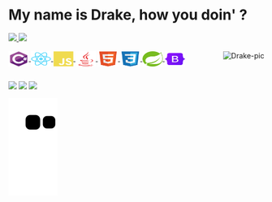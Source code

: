 # My name is Drake, how you doin' ?
<div>
  <a href="https://github.com/Drake-Montgomery">
    <img height="180em" src="https://github-readme-stats.vercel.app/api?username=Drake-Montgomery&show_icons=true&theme=radical" />
    <img height="180em" src="https://github-readme-stats.vercel.app/api/top-langs/?username=Drake-Montgomery&layout=compact&langs_count=7&theme=radical" />
</div>
<div style="display: inline_block"><br>
  <img align="center" alt="Drake-Csharp" height="30" width="40" src="https://raw.githubusercontent.com/devicons/devicon/master/icons/csharp/csharp-original.svg">
  <img align="center" alt="Drake-React" height="30" width="40" src="https://raw.githubusercontent.com/devicons/devicon/master/icons/react/react-original.svg">
  <img align="center" alt="Drake-Js" height="30" width="40" src="https://raw.githubusercontent.com/devicons/devicon/master/icons/javascript/javascript-plain.svg">
  <img align="center" alt="Drake-React" height="30" width="40" src="https://github.com/devicons/devicon/blob/master/icons/java/java-plain.svg">
  <img align="center" alt="Drake-HTML" height="30" width="40" src="https://raw.githubusercontent.com/devicons/devicon/master/icons/html5/html5-original.svg">
  <img align="center" alt="Drake-CSS" height="30" width="40" src="https://raw.githubusercontent.com/devicons/devicon/master/icons/css3/css3-original.svg">
  <img align="center" alt="Drake-Spring" height="30" width="40" src="https://github.com/devicons/devicon/blob/master/icons/spring/spring-original.svg">
  <img align="center" alt="Drake-Boot" height="30" width="40" src="https://github.com/devicons/devicon/blob/master/icons/bootstrap/bootstrap-original.svg">
  <img align="right" alt="Drake-pic" height="150" src="https://share-cdn.picrew.me/shareImg/org/202203/625951_LBPkPKim.png">
</div>
  
  ##
 
<div> 
  <a href="https://www.instagram.com/edeer_moura/" target="_blank"><img src="https://img.shields.io/badge/-Instagram-%23E4405F?style=for-the-badge&logo=instagram&logoColor=white" target="_blank"></a>
  <a href="https://www.linkedin.com/in/eder-moura/" target="_blank"><img src="https://img.shields.io/badge/-LinkedIn-%230077B5?style=for-the-badge&logo=linkedin&logoColor=white" target="_blank"></a> 
 <a href="https://www.linkedin.com/in/eder-moura/" target="_blank"><img src="https://img.shields.io/badge/Microsoft_Outlook-0078D4?style=for-the-badge&logo=microsoft-outlook&logoColor=white" target="_blank"></a> 
  
  ![Snake animation](https://github.com/Drake-Montgomery/Drake-Montgomery/blob/output/github-contribution-grid-snake.svg)
 
</div>
